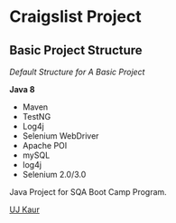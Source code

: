 # Craigslist Project
## Basic Project Structure

*Default Structure for A Basic Project*

**Java 8**

* Maven
* TestNG
* Log4j
* Selenium WebDriver
* Apache POI
* mySQL
* log4j
* Selenium 2.0/3.0

Java Project for SQA Boot Camp Program. 

[UJ Kaur](https://github.com)
